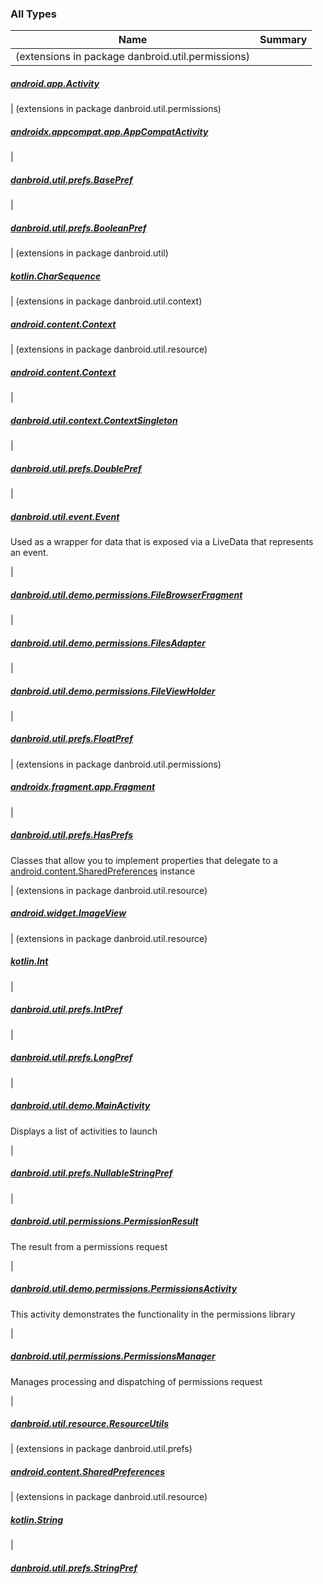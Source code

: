 

### All Types

| Name | Summary |
|---|---|
| (extensions in package danbroid.util.permissions)

##### [android.app.Activity](../danbroid.util.permissions/android.app.-activity/index.md)


| (extensions in package danbroid.util.permissions)

##### [androidx.appcompat.app.AppCompatActivity](../danbroid.util.permissions/androidx.appcompat.app.-app-compat-activity/index.md)


|

##### [danbroid.util.prefs.BasePref](../danbroid.util.prefs/-base-pref/index.md)


|

##### [danbroid.util.prefs.BooleanPref](../danbroid.util.prefs/-boolean-pref/index.md)


| (extensions in package danbroid.util)

##### [kotlin.CharSequence](../danbroid.util/kotlin.-char-sequence/index.md)


| (extensions in package danbroid.util.context)

##### [android.content.Context](../danbroid.util.context/android.content.-context/index.md)


| (extensions in package danbroid.util.resource)

##### [android.content.Context](../danbroid.util.resource/android.content.-context/index.md)


|

##### [danbroid.util.context.ContextSingleton](../danbroid.util.context/-context-singleton/index.md)


|

##### [danbroid.util.prefs.DoublePref](../danbroid.util.prefs/-double-pref/index.md)


|

##### [danbroid.util.event.Event](../danbroid.util.event/-event/index.md)

Used as a wrapper for data that is exposed via a LiveData that represents an event.


|

##### [danbroid.util.demo.permissions.FileBrowserFragment](../danbroid.util.demo.permissions/-file-browser-fragment/index.md)


|

##### [danbroid.util.demo.permissions.FilesAdapter](../danbroid.util.demo.permissions/-files-adapter/index.md)


|

##### [danbroid.util.demo.permissions.FileViewHolder](../danbroid.util.demo.permissions/-file-view-holder/index.md)


|

##### [danbroid.util.prefs.FloatPref](../danbroid.util.prefs/-float-pref/index.md)


| (extensions in package danbroid.util.permissions)

##### [androidx.fragment.app.Fragment](../danbroid.util.permissions/androidx.fragment.app.-fragment/index.md)


|

##### [danbroid.util.prefs.HasPrefs](../danbroid.util.prefs/-has-prefs/index.md)

Classes that allow you to implement properties that delegate to a [android.content.SharedPreferences](#) instance


| (extensions in package danbroid.util.resource)

##### [android.widget.ImageView](../danbroid.util.resource/android.widget.-image-view/index.md)


| (extensions in package danbroid.util.resource)

##### [kotlin.Int](../danbroid.util.resource/kotlin.-int/index.md)


|

##### [danbroid.util.prefs.IntPref](../danbroid.util.prefs/-int-pref/index.md)


|

##### [danbroid.util.prefs.LongPref](../danbroid.util.prefs/-long-pref/index.md)


|

##### [danbroid.util.demo.MainActivity](../danbroid.util.demo/-main-activity/index.md)

Displays a list of activities to launch


|

##### [danbroid.util.prefs.NullableStringPref](../danbroid.util.prefs/-nullable-string-pref/index.md)


|

##### [danbroid.util.permissions.PermissionResult](../danbroid.util.permissions/-permission-result/index.md)

The result from a permissions request


|

##### [danbroid.util.demo.permissions.PermissionsActivity](../danbroid.util.demo.permissions/-permissions-activity/index.md)

This activity demonstrates the functionality in the permissions library


|

##### [danbroid.util.permissions.PermissionsManager](../danbroid.util.permissions/-permissions-manager/index.md)

Manages processing and dispatching of permissions request


|

##### [danbroid.util.resource.ResourceUtils](../danbroid.util.resource/-resource-utils/index.md)


| (extensions in package danbroid.util.prefs)

##### [android.content.SharedPreferences](../danbroid.util.prefs/android.content.-shared-preferences/index.md)


| (extensions in package danbroid.util.resource)

##### [kotlin.String](../danbroid.util.resource/kotlin.-string/index.md)


|

##### [danbroid.util.prefs.StringPref](../danbroid.util.prefs/-string-pref/index.md)


